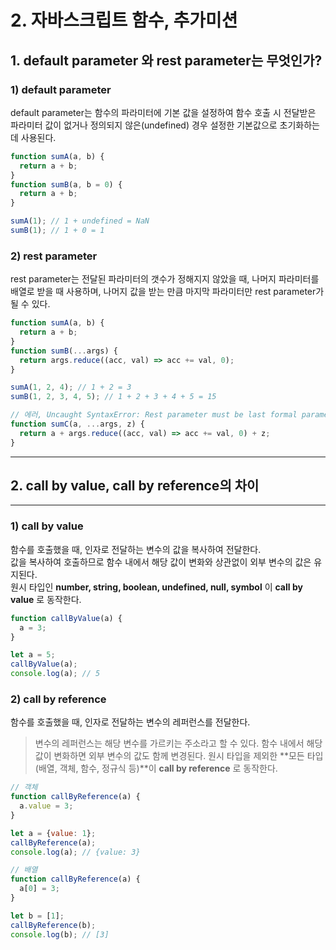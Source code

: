# 2. 자바스크립트 함수, 추가미션

## 1. default parameter 와 rest parameter는 무엇인가?

### 1) default parameter

default parameter는 함수의 파라미터에 기본 값을 설정하여 함수 호출 시 전달받은 파라미터 값이 없거나 정의되지 않은(undefined) 경우 
설정한 기본값으로 초기화하는데 사용된다.

```javascript
function sumA(a, b) {
  return a + b;
}
function sumB(a, b = 0) {
  return a + b;
}

sumA(1); // 1 + undefined = NaN
sumB(1); // 1 + 0 = 1
```

### 2) rest parameter

rest parameter는 전달된 파라미터의 갯수가 정해지지 않았을 때, 나머지 파라미터를 배열로 받을 때 사용하며, 
나머지 값을 받는 만큼 마지막 파라미터만 rest parameter가 될 수 있다.

```javascript
function sumA(a, b) {
  return a + b;
}
function sumB(...args) {
  return args.reduce((acc, val) => acc += val, 0);
}

sumA(1, 2, 4); // 1 + 2 = 3
sumB(1, 2, 3, 4, 5); // 1 + 2 + 3 + 4 + 5 = 15

// 에러, Uncaught SyntaxError: Rest parameter must be last formal parameter
function sumC(a, ...args, z) {
  return a + args.reduce((acc, val) => acc += val, 0) + z;
}
```

___

## 2. call by value, call by reference의 차이

___

### 1) call by value

함수를 호출했을 때, 인자로 전달하는 변수의 값을 복사하여 전달한다.  
값을 복사하여 호출하므로 함수 내에서 해당 값이 변화와 상관없이 외부 변수의 값은 유지된다.  
원시 타입인 **number, string, boolean, undefined, null, symbol** 이 **call by value** 로 동작한다.

```javascript
function callByValue(a) {
  a = 3;
}

let a = 5;
callByValue(a);
console.log(a); // 5
```

### 2) call by reference

함수를 호출했을 때, 인자로 전달하는 변수의 레퍼런스를 전달한다.  
>  변수의 레퍼런스는 해당 변수를 가르키는 주소라고 할 수 있다.
함수 내에서 해당 값이 변화하면 외부 변수의 값도 함께 변경된다.
원시 타입을 제외한 **모든 타입(배열, 객체, 함수, 정규식 등)**이 __call by reference__ 로 동작한다.

```javascript
// 객체
function callByReference(a) {
  a.value = 3;
}

let a = {value: 1};
callByReference(a);
console.log(a); // {value: 3}

// 배열
function callByReference(a) {
  a[0] = 3;
}

let b = [1];
callByReference(b);
console.log(b); // [3]
```
